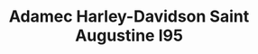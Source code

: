 ---
title: "Adamec Harley-Davidson Saint Augustine I95"
url: /saint-augustine/adamec-harley-davidson-saint-augustine-i95/
shop: motorcycle
---
